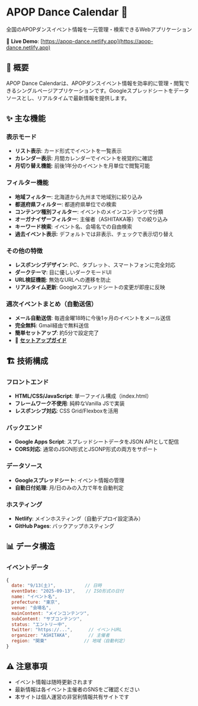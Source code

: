 # APOP Dance Calendar 📅

全国のAPOPダンスイベント情報を一元管理・検索できるWebアプリケーション

🔗 **Live Demo**: [https://apop-dance.netlify.app](https://apop-dance.netlify.app)

## 📌 概要

APOP Dance Calendarは、APOPダンスイベント情報を効率的に管理・閲覧できるシングルページアプリケーションです。Googleスプレッドシートをデータソースとし、リアルタイムで最新情報を提供します。

## ✨ 主な機能

### 表示モード
- **リスト表示**: カード形式でイベントを一覧表示
- **カレンダー表示**: 月間カレンダーでイベントを視覚的に確認
- **月切り替え機能**: 前後1年分のイベントを月単位で閲覧可能

### フィルター機能
- **地域フィルター**: 北海道から九州まで地域別に絞り込み
- **都道府県フィルター**: 都道府県単位での検索
- **コンテンツ種別フィルター**: イベントのメインコンテンツで分類
- **オーガナイザーフィルター**: 主催者（ASHITAKA等）での絞り込み
- **キーワード検索**: イベント名、会場名での自由検索
- **過去イベント表示**: デフォルトでは非表示、チェックで表示切り替え

### その他の特徴
- **レスポンシブデザイン**: PC、タブレット、スマートフォンに完全対応
- **ダークテーマ**: 目に優しいダークモードUI
- **URL検証機能**: 無効なURLへの遷移を防止
- **リアルタイム更新**: Googleスプレッドシートの変更が即座に反映

### 週次イベントまとめ（自動送信）
- **メール自動送信**: 毎週金曜18時に今後1ヶ月のイベントをメール送信
- **完全無料**: Gmail経由で無料送信
- **簡単セットアップ**: 約5分で設定完了
- 📧 **[セットアップガイド](./EMAIL_SETUP.md)**

## 🏗️ 技術構成

### フロントエンド
- **HTML/CSS/JavaScript**: 単一ファイル構成（index.html）
- **フレームワーク不使用**: 純粋なVanilla JSで実装
- **レスポンシブ対応**: CSS Grid/Flexboxを活用

### バックエンド
- **Google Apps Script**: スプレッドシートデータをJSON APIとして配信
- **CORS対応**: 通常のJSON形式とJSONP形式の両方をサポート

### データソース
- **Googleスプレッドシート**: イベント情報の管理
- **自動日付処理**: 月/日のみの入力で年を自動判定

### ホスティング
- **Netlify**: メインホスティング（自動デプロイ設定済み）
- **GitHub Pages**: バックアップホスティング

## 📊 データ構造

### イベントデータ
```javascript
{
  date: "9/13(土)",           // 日時
  eventDate: "2025-09-13",    // ISO形式の日付
  name: "イベント名",
  prefecture: "東京",
  venue: "会場名",
  mainContent: "メインコンテンツ",
  subContent: "サブコンテンツ",
  status: "エントリー中",
  twitter: "https://...",      // イベントURL
  organizer: "ASHITAKA",       // 主催者
  region: "関東"              // 地域（自動判定）
}
```

## ⚠️ 注意事項

- イベント情報は随時更新されます
- 最新情報は各イベント主催者のSNSをご確認ください
- 本サイトは個人運営の非営利情報共有サイトです
